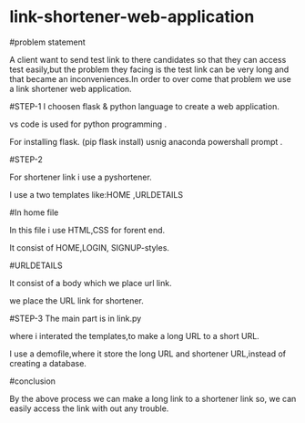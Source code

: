 # link-shortener-web-application
#problem statement

A client want  to send test link to there candidates so that they can access test easily,but the problem they facing is the test link can be very long and that became an inconveniences.In order to over come that problem we use a link shortener web application.


#STEP-1
I choosen flask & python language to create a web application.

vs code is used for python programming .

For installing  flask. (pip flask install) usnig anaconda powershall prompt .



#STEP-2

For shortener link i use a pyshortener.

I use a two templates like:HOME ,URLDETAILS

#In home file

In this file i use HTML,CSS for forent end.

It consist of HOME,LOGIN, SIGNUP-styles.

#URLDETAILS

It consist of a body which we place url link.

we place the URL link for shortener.



#STEP-3
The main part is in link.py

where i interated the templates,to make a long URL to a short URL.

I use a demofile,where it store the long URL and shortener URL,instead of creating a database.



#conclusion

By the above process we can make a long link to a shortener link so, we can easily access the link with out any trouble.







